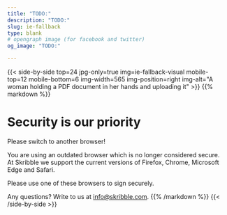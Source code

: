 ```yaml
---
title: "TODO:"
description: "TODO:"
slug: ie-fallback
type: blank
# opengraph image (for facebook and twitter)
og_image: "TODO:"

---
```


{{< side-by-side top=24 jpg-only=true img=ie-fallback-visual mobile-top=12 mobile-bottom=6 img-width=565 img-position=right img-alt="A woman holding a PDF document in her hands and uploading it" >}}
{{% markdown %}}
# Security is our priority
Please switch to another browser!

You are using an outdated browser which is no longer considered secure. At Skribble we support the current versions of Firefox, Chrome, Microsoft Edge and Safari.

Please use one of these browsers to sign securely.

<!-- <div class="ie-browser-row">
  <a :href="$t('iefallback.browser1_link')">
    <img class="ie-browser-icon" src="/Firefox@2x.jpg" />
    <strong>{{ $t('iefallback.browser1') }}</strong>
  </a>
  <a :href="$t('iefallback.browser2_link')">
    <img class="ie-browser-icon" src="/Opera@2x.jpg" />
    <strong>{{ $t('iefallback.browser2') }}</strong>
  </a>
  <a :href="$t('iefallback.browser3_link')">
    <img class="ie-browser-icon" src="/Chrome@2x.jpg" />
    <strong>{{ $t('iefallback.browser3') }}</strong>
  </a>
</div> -->

Any questions? Write to us at info@skribble.com.
{{% /markdown %}}
{{< /side-by-side >}}